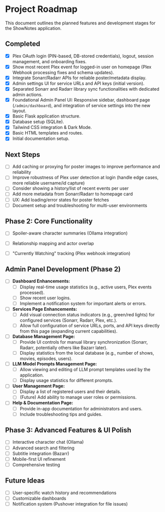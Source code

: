# Project Roadmap

This document outlines the planned features and development stages for the ShowNotes application.

## Completed
- [x] Plex OAuth login (PIN-based, DB-stored credentials), logout, session management, and onboarding fixes.
- [x] Show most recent Plex event for logged-in user on homepage (Plex Webhook processing fixes and schema updates).
- [x] Integrate Sonarr/Radarr APIs for reliable poster/metadata display.
- [x] Admin settings UI for service URLs and API keys (initial version).
- [x] Separated Sonarr and Radarr library sync functionalities with dedicated admin actions.
- [x] Foundational Admin Panel UI: Responsive sidebar, dashboard page (`/admin/dashboard`), and integration of service settings into the new layout.
- [x] Basic Flask application structure.
- [x] Database setup (SQLite).
- [x] Tailwind CSS integration & Dark Mode.
- [x] Basic HTML templates and routes.
- [x] Initial documentation setup.

## Next Steps
- [ ] Add caching or proxying for poster images to improve performance and reliability
- [ ] Improve robustness of Plex user detection at login (handle edge cases, more reliable username/id capture)
- [ ] Consider showing a history/list of recent events per user
- [ ] Add more metadata from Sonarr/Radarr to homepage card
- [ ] UX: Add loading/error states for poster fetches
- [ ] Document setup and troubleshooting for multi-user environments

## Phase 2: Core Functionality
- [ ] Spoiler-aware character summaries (Ollama integration)
- [ ] Relationship mapping and actor overlap
- [ ] "Currently Watching" tracking (Plex webhook integration)


## Admin Panel Development (Phase 2)
- [ ] **Dashboard Enhancements:**
    - [ ] Display real-time usage statistics (e.g., active users, Plex events processed).
    - [ ] Show recent user logins.
    - [ ] Implement a notification system for important alerts or errors.
- [ ] **Services Page Enhancements:**
    - [ ] Add visual connection status indicators (e.g., green/red lights) for configured services (Sonarr, Radarr, Plex, etc.).
    - [ ] Allow full configuration of service URLs, ports, and API keys directly from this page (expanding current capabilities).
- [ ] **Database Management Page:**
    - [ ] Provide UI controls for manual library synchronization (Sonarr, Radarr, potentially others like Bazarr later).
    - [ ] Display statistics from the local database (e.g., number of shows, movies, episodes, users).
- [ ] **LLM Model Prompts Management Page:**
    - [ ] Allow viewing and editing of LLM prompt templates used by the application.
    - [ ] Display usage statistics for different prompts.
- [ ] **User Management Page:**
    - [ ] Display a list of registered users and their details.
    - [ ] (Future) Add ability to manage user roles or permissions.
- [ ] **Help & Documentation Page:**
    - [ ] Provide in-app documentation for administrators and users.
    - [ ] Include troubleshooting tips and guides.

## Phase 3: Advanced Features & UI Polish
- [ ] Interactive character chat (Ollama)
- [ ] Advanced search and filtering
- [ ] Subtitle integration (Bazarr)
- [ ] Mobile-first UI refinement
- [ ] Comprehensive testing

## Future Ideas
- [ ] User-specific watch history and recommendations
- [ ] Customizable dashboards
- [ ] Notification system (Pushover integration for file issues)
